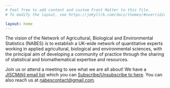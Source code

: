 ```yaml
---
# Feel free to add content and custom Front Matter to this file.
# To modify the layout, see https://jekyllrb.com/docs/themes/#overriding-theme-defaults

layout: home
---
```



The vision of the Network of Agricultural, Biological and Environmental
Statistics (NABES) is to establish a UK-wide network of quantitative experts
working in applied agricultural, biological and environmental sciences, with
the principal aim of developing a community of practice through the sharing of
statistical and biomathematical expertise and resources.

Join us or attend a meeting to see what we are all about! We have a [JISCM@il email list](https://www.jiscmail.ac.uk/cgi-bin/webadmin?A0=UKNABES) which you can [Subscribe/Unsubscribe to here](https://www.jiscmail.ac.uk/cgi-bin/wa-jisc.exe?SUBED1=UKNABES&A=1). You can also reach us at <nabescontact@gmail.com>. 
